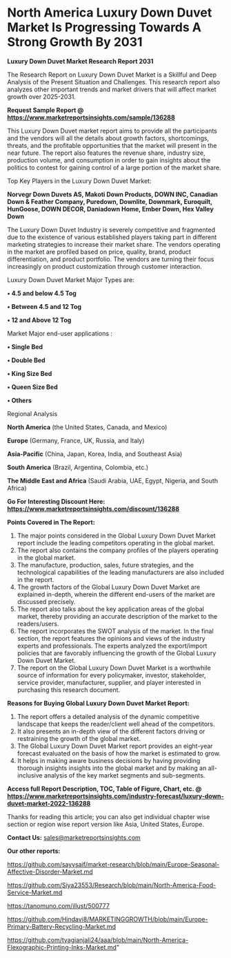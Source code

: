 # North America Luxury Down Duvet Market Is Progressing Towards A Strong Growth By 2031

<strong>Luxury Down Duvet Market Research Report 2031</strong>

The Research Report on Luxury Down Duvet Market is a Skillful and Deep Analysis of the Present Situation and Challenges. This research report also analyzes other important trends and market drivers that will affect market growth over 2025-2031.

<strong>Request Sample Report @ <a href=https://www.marketreportsinsights.com/sample/136288>https://www.marketreportsinsights.com/sample/136288</a></strong>

This Luxury Down Duvet market report aims to provide all the participants and the vendors will all the details about growth factors, shortcomings, threats, and the profitable opportunities that the market will present in the near future. The report also features the revenue share, industry size, production volume, and consumption in order to gain insights about the politics to contest for gaining control of a large portion of the market share.

Top Key Players in the Luxury Down Duvet Market:

<strong>Norvegr Down Duvets AS, Makoti Down Products, DOWN INC, Canadian Down & Feather Company, Puredown, Downlite, Downmark, Euroquilt, HunGoose, DOWN DECOR, Daniadown Home, Ember Down, Hex Valley Down</strong>

The Luxury Down Duvet Industry is severely competitive and fragmented due to the existence of various established players taking part in different marketing strategies to increase their market share. The vendors operating in the market are profiled based on price, quality, brand, product differentiation, and product portfolio. The vendors are turning their focus increasingly on product customization through customer interaction.

Luxury Down Duvet Market Major Types are:

<strong>• 4.5 and below 4.5 Tog

• Between 4.5 and 12 Tog

• 12 and Above 12 Tog</strong>

Market Major end-user applications :

<strong>• Single Bed

• Double Bed

• King Size Bed

• Queen Size Bed

• Others</strong>

Regional Analysis

</u><strong><b>North America</b></strong> (the United States, Canada, and Mexico)

<strong><b>Europe </b></strong>(Germany, France, UK, Russia, and Italy)

<strong><b>Asia-Pacific</b></strong> (China, Japan, Korea, India, and Southeast Asia)

<strong><b>South America</b></strong> (Brazil, Argentina, Colombia, etc.)

<strong><b>The Middle East and Africa</b></strong> (Saudi Arabia, UAE, Egypt, Nigeria, and South Africa)

<strong>Go For Interesting Discount Here: <a href=https://www.marketreportsinsights.com/discount/136288>https://www.marketreportsinsights.com/discount/136288</a></strong>

<strong>Points Covered in The Report:</strong>
<ol>
  <li>The major points considered in the Global Luxury Down Duvet Market report include the leading competitors operating in the global market.</li>
  <li>The report also contains the company profiles of the players operating in the global market.</li>
  <li>The manufacture, production, sales, future strategies, and the technological capabilities of the leading manufacturers are also included in the report.</li>
  <li>The growth factors of the Global Luxury Down Duvet Market are explained in-depth, wherein the different end-users of the market are discussed precisely.</li>
  <li>The report also talks about the key application areas of the global market, thereby providing an accurate description of the market to the readers/users.</li>
  <li>The report incorporates the SWOT analysis of the market. In the final section, the report features the opinions and views of the industry experts and professionals. The experts analyzed the export/import policies that are favorably influencing the growth of the Global Luxury Down Duvet Market.</li>
  <li>The report on the Global Luxury Down Duvet Market is a worthwhile source of information for every policymaker, investor, stakeholder, service provider, manufacturer, supplier, and player interested in purchasing this research document.</li>
</ol>
<strong>Reasons for Buying Global Luxury Down Duvet Market Report:</strong>

<ol>
  <li>The report offers a detailed analysis of the dynamic competitive landscape that keeps the reader/client well ahead of the competitors.</li>
  <li>It also presents an in-depth view of the different factors driving or restraining the growth of the global market.</li>
  <li>The Global Luxury Down Duvet Market report provides an eight-year forecast evaluated on the basis of how the market is estimated to grow.</li>
  <li>It helps in making aware business decisions by having providing thorough insights insights into the global market and by making an all-inclusive analysis of the key market segments and sub-segments.</li>
</ol>
<strong>Access full Report Description, TOC, Table of Figure, Chart, etc. @ <a href=https://www.marketreportsinsights.com/industry-forecast/luxury-down-duvet-market-2022-136288>https://www.marketreportsinsights.com/industry-forecast/luxury-down-duvet-market-2022-136288</a></strong>


Thanks for reading this article; you can also get individual chapter wise section or region wise report version like Asia, United States, Europe.

<strong>Contact Us:</strong>
sales@marketreportsinsights.com

<strong>Our other reports:</strong>

<a href=https://github.com/sayysaif/market-research/blob/main/Europe-Seasonal-Affective-Disorder-Market.md>https://github.com/sayysaif/market-research/blob/main/Europe-Seasonal-Affective-Disorder-Market.md</a>

<a href=https://github.com/Siya23553/Research/blob/main/North-America-Food-Service-Market.md>https://github.com/Siya23553/Research/blob/main/North-America-Food-Service-Market.md</a>

<a href=https://tanomuno.com/illust/500777>https://tanomuno.com/illust/500777</a>

<a href=https://github.com/Hindavi8/MARKETINGGROWTH/blob/main/Europe-Primary-Battery-Recycling-Market.md>https://github.com/Hindavi8/MARKETINGGROWTH/blob/main/Europe-Primary-Battery-Recycling-Market.md</a>

<a href=https://github.com/tyagianjali24/aaa/blob/main/North-America-Flexographic-Printing-Inks-Market.md>https://github.com/tyagianjali24/aaa/blob/main/North-America-Flexographic-Printing-Inks-Market.md</a>"
